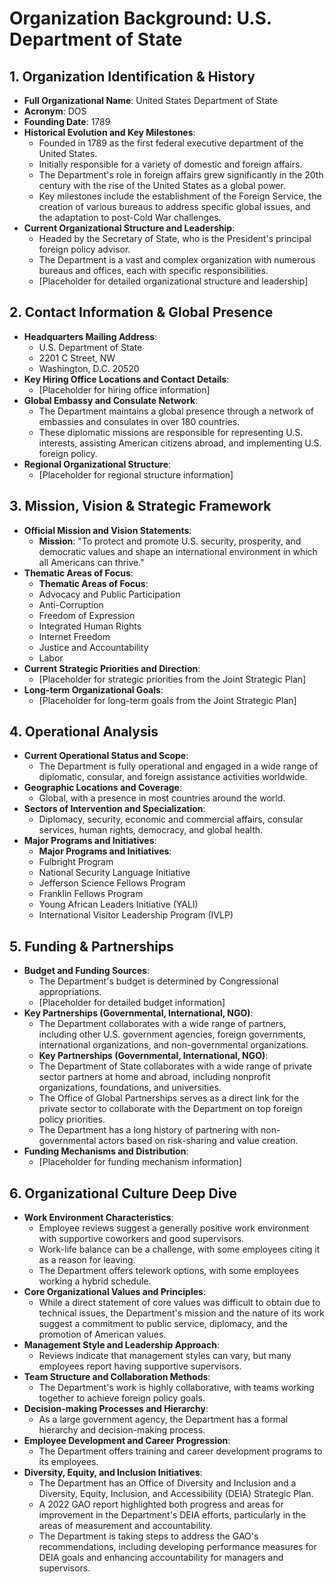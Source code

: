 # Organization Background: U.S. Department of State

## 1. Organization Identification & History

- **Full Organizational Name**: United States Department of State
- **Acronym**: DOS
- **Founding Date**: 1789
- **Historical Evolution and Key Milestones**:
    - Founded in 1789 as the first federal executive department of the United States.
    - Initially responsible for a variety of domestic and foreign affairs.
    - The Department's role in foreign affairs grew significantly in the 20th century with the rise of the United States as a global power.
    - Key milestones include the establishment of the Foreign Service, the creation of various bureaus to address specific global issues, and the adaptation to post-Cold War challenges.
- **Current Organizational Structure and Leadership**:
    - Headed by the Secretary of State, who is the President's principal foreign policy advisor.
    - The Department is a vast and complex organization with numerous bureaus and offices, each with specific responsibilities.
    - [Placeholder for detailed organizational structure and leadership]

## 2. Contact Information & Global Presence

- **Headquarters Mailing Address**:
    - U.S. Department of State
    - 2201 C Street, NW
    - Washington, D.C. 20520
- **Key Hiring Office Locations and Contact Details**:
    - [Placeholder for hiring office information]
- **Global Embassy and Consulate Network**:
    - The Department maintains a global presence through a network of embassies and consulates in over 180 countries.
    - These diplomatic missions are responsible for representing U.S. interests, assisting American citizens abroad, and implementing U.S. foreign policy.
- **Regional Organizational Structure**:
    - [Placeholder for regional structure information]

## 3. Mission, Vision & Strategic Framework

- **Official Mission and Vision Statements**:
    - **Mission**: "To protect and promote U.S. security, prosperity, and democratic values and shape an international environment in which all Americans can thrive."
- **Thematic Areas of Focus**:
    - **Thematic Areas of Focus**:
    - Advocacy and Public Participation
    - Anti-Corruption
    - Freedom of Expression
    - Integrated Human Rights
    - Internet Freedom
    - Justice and Accountability
    - Labor
- **Current Strategic Priorities and Direction**:
    - [Placeholder for strategic priorities from the Joint Strategic Plan]
- **Long-term Organizational Goals**:
    - [Placeholder for long-term goals from the Joint Strategic Plan]

## 4. Operational Analysis

- **Current Operational Status and Scope**:
    - The Department is fully operational and engaged in a wide range of diplomatic, consular, and foreign assistance activities worldwide.
- **Geographic Locations and Coverage**:
    - Global, with a presence in most countries around the world.
- **Sectors of Intervention and Specialization**:
    - Diplomacy, security, economic and commercial affairs, consular services, human rights, democracy, and global health.
- **Major Programs and Initiatives**:
    - **Major Programs and Initiatives**:
    - Fulbright Program
    - National Security Language Initiative
    - Jefferson Science Fellows Program
    - Franklin Fellows Program
    - Young African Leaders Initiative (YALI)
    - International Visitor Leadership Program (IVLP)

## 5. Funding & Partnerships

- **Budget and Funding Sources**:
    - The Department's budget is determined by Congressional appropriations.
    - [Placeholder for detailed budget information]
- **Key Partnerships (Governmental, International, NGO)**:
    - The Department collaborates with a wide range of partners, including other U.S. government agencies, foreign governments, international organizations, and non-governmental organizations.
    - **Key Partnerships (Governmental, International, NGO)**:
    - The Department of State collaborates with a wide range of private sector partners at home and abroad, including nonprofit organizations, foundations, and universities.
    - The Office of Global Partnerships serves as a direct link for the private sector to collaborate with the Department on top foreign policy priorities.
    - The Department has a long history of partnering with non-governmental actors based on risk-sharing and value creation.
- **Funding Mechanisms and Distribution**:
    - [Placeholder for funding mechanism information]

## 6. Organizational Culture Deep Dive

- **Work Environment Characteristics**:
    - Employee reviews suggest a generally positive work environment with supportive coworkers and good supervisors.
    - Work-life balance can be a challenge, with some employees citing it as a reason for leaving.
    - The Department offers telework options, with some employees working a hybrid schedule.
- **Core Organizational Values and Principles**:
    - While a direct statement of core values was difficult to obtain due to technical issues, the Department's mission and the nature of its work suggest a commitment to public service, diplomacy, and the promotion of American values.
- **Management Style and Leadership Approach**:
    - Reviews indicate that management styles can vary, but many employees report having supportive supervisors.
- **Team Structure and Collaboration Methods**:
    - The Department's work is highly collaborative, with teams working together to achieve foreign policy goals.
- **Decision-making Processes and Hierarchy**:
    - As a large government agency, the Department has a formal hierarchy and decision-making process.
- **Employee Development and Career Progression**:
    - The Department offers training and career development programs to its employees.
- **Diversity, Equity, and Inclusion Initiatives**:
    - The Department has an Office of Diversity and Inclusion and a Diversity, Equity, Inclusion, and Accessibility (DEIA) Strategic Plan.
    - A 2022 GAO report highlighted both progress and areas for improvement in the Department's DEIA efforts, particularly in the areas of measurement and accountability.
    - The Department is taking steps to address the GAO's recommendations, including developing performance measures for DEIA goals and enhancing accountability for managers and supervisors.
